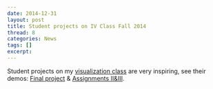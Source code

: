 ```yaml
---
date: 2014-12-31
layout: post
title: Student projects on IV Class Fall 2014
thread: 8
categories: News
tags: []
excerpt: 
---
```


Student projects on my [visualization class](http://vis.ios.ac.cn/UCAS_14_Fall/index.php/Home) are very inspiring, see their demos: [Final project](http://www.weibo.com/2476187541/BD5eGAmsK?from=page_1005052476187541_profile&wvr=6&mod=weibotime) & [Assignments II&III](http://weibo.com/2476187541/BAIqloS3P?from=page_1005052476187541_profile&wvr=6&mod=weibotime).

